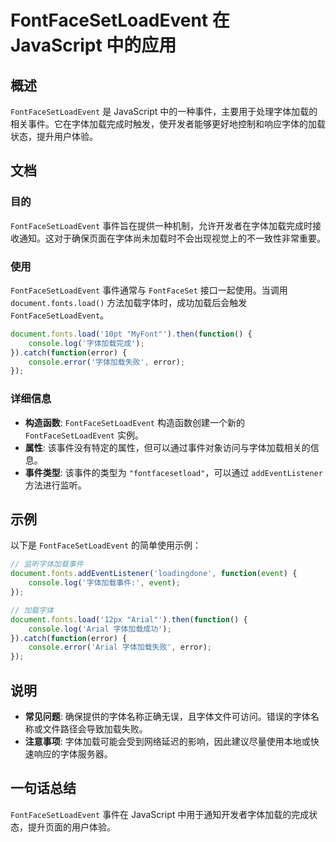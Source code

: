 <!--
Meta Description: # FontFaceSetLoadEvent 在 JavaScript 中的应用 ## 概述 `FontFaceSetLoadEvent` 是 JavaScript 中的一种事件，主要用于处理字体加载的相关事件。它在字体加载完成时触发，使开发者能够更好地控制和响应字体的加载状态，提升用户体验。 ##...
Meta Keywords: fontfacesetloadevent, error, javascript, function, console
-->

# FontFaceSetLoadEvent 在 JavaScript 中的应用

## 概述
`FontFaceSetLoadEvent` 是 JavaScript 中的一种事件，主要用于处理字体加载的相关事件。它在字体加载完成时触发，使开发者能够更好地控制和响应字体的加载状态，提升用户体验。

## 文档
### 目的
`FontFaceSetLoadEvent` 事件旨在提供一种机制，允许开发者在字体加载完成时接收通知。这对于确保页面在字体尚未加载时不会出现视觉上的不一致性非常重要。

### 使用
`FontFaceSetLoadEvent` 事件通常与 `FontFaceSet` 接口一起使用。当调用 `document.fonts.load()` 方法加载字体时，成功加载后会触发 `FontFaceSetLoadEvent`。

```javascript
document.fonts.load('10pt "MyFont"').then(function() {
    console.log('字体加载完成');
}).catch(function(error) {
    console.error('字体加载失败', error);
});
```

### 详细信息
- **构造函数**: `FontFaceSetLoadEvent` 构造函数创建一个新的 `FontFaceSetLoadEvent` 实例。
- **属性**: 该事件没有特定的属性，但可以通过事件对象访问与字体加载相关的信息。
- **事件类型**: 该事件的类型为 `"fontfacesetload"`，可以通过 `addEventListener` 方法进行监听。

## 示例
以下是 `FontFaceSetLoadEvent` 的简单使用示例：

```javascript
// 监听字体加载事件
document.fonts.addEventListener('loadingdone', function(event) {
    console.log('字体加载事件:', event);
});

// 加载字体
document.fonts.load('12px "Arial"').then(function() {
    console.log('Arial 字体加载成功');
}).catch(function(error) {
    console.error('Arial 字体加载失败', error);
});
```

## 说明
- **常见问题**: 确保提供的字体名称正确无误，且字体文件可访问。错误的字体名称或文件路径会导致加载失败。
- **注意事项**: 字体加载可能会受到网络延迟的影响，因此建议尽量使用本地或快速响应的字体服务器。

## 一句话总结
`FontFaceSetLoadEvent` 事件在 JavaScript 中用于通知开发者字体加载的完成状态，提升页面的用户体验。